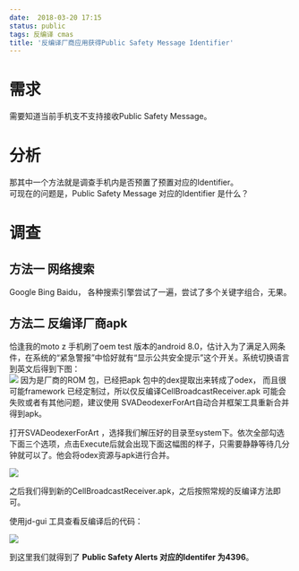 ```yaml
---
date:  2018-03-20 17:15
status: public
tags: 反编译 cmas
title: '反编译厂商应用获得Public Safety Message Identifier'
---
```


# 需求   
需要知道当前手机支不支持接收Public Safety Message。  
  
# 分析  
那其中一个方法就是调查手机内是否预置了预置对应的Identifier。  
可现在的问题是，Public Safety Message 对应的Identifier 是什么？  
  
# 调查  
  
## 方法一 网络搜索  
Google Bing Baidu， 各种搜索引擎尝试了一遍，尝试了多个关键字组合，无果。  
  
## 方法二 反编译厂商apk  
恰逢我的moto z 手机刷了oem test 版本的android 8.0，估计入为了满足入网条件，在系统的“紧急警报”中恰好就有“显示公共安全提示”这个开关。系统切换语言到英文后得到下图：  
![](https://codesimple-blog-images.oss-cn-hangzhou.aliyuncs.com/Telephony/_image/WEA_Emergency_alert_settings_en.png)
因为是厂商的ROM 包，已经把apk 包中的dex提取出来转成了odex， 而且很可能framework 已经定制过，所以仅反编译CellBroadcastReceiver.apk 可能会失败或者有其他问题，建议使用 SVADeodexerForArt自动合并框架工具重新合并得到apk。   
  
打开SVADeodexerForArt ，选择我们解压好的目录至system下。依次全部勾选下面三个选项，点击Execute后就会出现下面这幅图的样子，只需要静静等待几分钟就可以了。他会将odex资源与apk进行合并。   
  
![](https://codesimple-blog-images.oss-cn-hangzhou.aliyuncs.com/Telephony/_image/WEA_decompile_odex.png)  
  
之后我们得到新的CellBroadcastReceiver.apk，之后按照常规的反编译方法即可。  
  
使用jd-gui 工具查看反编译后的代码：  
  
![](https://codesimple-blog-images.oss-cn-hangzhou.aliyuncs.com/Telephony/_image/WEA_decompile_cellbroadcast_apk.png)
  
到这里我们就得到了 **Public Safety Alerts 对应的Identifer 为4396**。